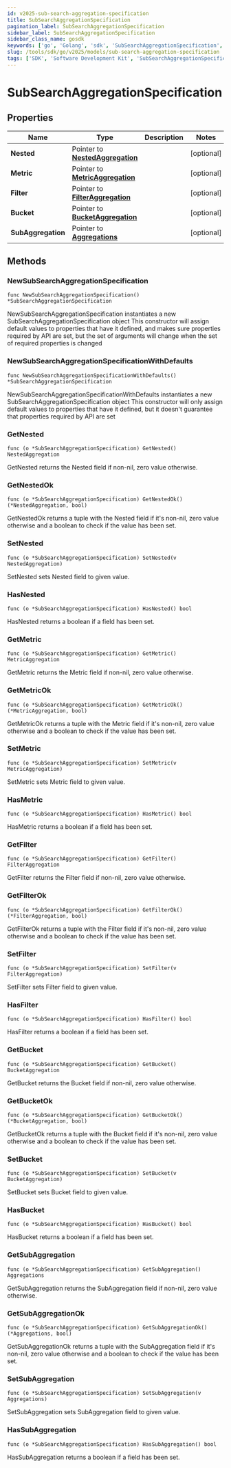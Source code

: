 ```yaml
---
id: v2025-sub-search-aggregation-specification
title: SubSearchAggregationSpecification
pagination_label: SubSearchAggregationSpecification
sidebar_label: SubSearchAggregationSpecification
sidebar_class_name: gosdk
keywords: ['go', 'Golang', 'sdk', 'SubSearchAggregationSpecification', 'V2025SubSearchAggregationSpecification'] 
slug: /tools/sdk/go/v2025/models/sub-search-aggregation-specification
tags: ['SDK', 'Software Development Kit', 'SubSearchAggregationSpecification', 'V2025SubSearchAggregationSpecification']
---
```


# SubSearchAggregationSpecification

## Properties

Name | Type | Description | Notes
------------ | ------------- | ------------- | -------------
**Nested** | Pointer to [**NestedAggregation**](nested-aggregation) |  | [optional] 
**Metric** | Pointer to [**MetricAggregation**](metric-aggregation) |  | [optional] 
**Filter** | Pointer to [**FilterAggregation**](filter-aggregation) |  | [optional] 
**Bucket** | Pointer to [**BucketAggregation**](bucket-aggregation) |  | [optional] 
**SubAggregation** | Pointer to [**Aggregations**](aggregations) |  | [optional] 

## Methods

### NewSubSearchAggregationSpecification

`func NewSubSearchAggregationSpecification() *SubSearchAggregationSpecification`

NewSubSearchAggregationSpecification instantiates a new SubSearchAggregationSpecification object
This constructor will assign default values to properties that have it defined,
and makes sure properties required by API are set, but the set of arguments
will change when the set of required properties is changed

### NewSubSearchAggregationSpecificationWithDefaults

`func NewSubSearchAggregationSpecificationWithDefaults() *SubSearchAggregationSpecification`

NewSubSearchAggregationSpecificationWithDefaults instantiates a new SubSearchAggregationSpecification object
This constructor will only assign default values to properties that have it defined,
but it doesn't guarantee that properties required by API are set

### GetNested

`func (o *SubSearchAggregationSpecification) GetNested() NestedAggregation`

GetNested returns the Nested field if non-nil, zero value otherwise.

### GetNestedOk

`func (o *SubSearchAggregationSpecification) GetNestedOk() (*NestedAggregation, bool)`

GetNestedOk returns a tuple with the Nested field if it's non-nil, zero value otherwise
and a boolean to check if the value has been set.

### SetNested

`func (o *SubSearchAggregationSpecification) SetNested(v NestedAggregation)`

SetNested sets Nested field to given value.

### HasNested

`func (o *SubSearchAggregationSpecification) HasNested() bool`

HasNested returns a boolean if a field has been set.

### GetMetric

`func (o *SubSearchAggregationSpecification) GetMetric() MetricAggregation`

GetMetric returns the Metric field if non-nil, zero value otherwise.

### GetMetricOk

`func (o *SubSearchAggregationSpecification) GetMetricOk() (*MetricAggregation, bool)`

GetMetricOk returns a tuple with the Metric field if it's non-nil, zero value otherwise
and a boolean to check if the value has been set.

### SetMetric

`func (o *SubSearchAggregationSpecification) SetMetric(v MetricAggregation)`

SetMetric sets Metric field to given value.

### HasMetric

`func (o *SubSearchAggregationSpecification) HasMetric() bool`

HasMetric returns a boolean if a field has been set.

### GetFilter

`func (o *SubSearchAggregationSpecification) GetFilter() FilterAggregation`

GetFilter returns the Filter field if non-nil, zero value otherwise.

### GetFilterOk

`func (o *SubSearchAggregationSpecification) GetFilterOk() (*FilterAggregation, bool)`

GetFilterOk returns a tuple with the Filter field if it's non-nil, zero value otherwise
and a boolean to check if the value has been set.

### SetFilter

`func (o *SubSearchAggregationSpecification) SetFilter(v FilterAggregation)`

SetFilter sets Filter field to given value.

### HasFilter

`func (o *SubSearchAggregationSpecification) HasFilter() bool`

HasFilter returns a boolean if a field has been set.

### GetBucket

`func (o *SubSearchAggregationSpecification) GetBucket() BucketAggregation`

GetBucket returns the Bucket field if non-nil, zero value otherwise.

### GetBucketOk

`func (o *SubSearchAggregationSpecification) GetBucketOk() (*BucketAggregation, bool)`

GetBucketOk returns a tuple with the Bucket field if it's non-nil, zero value otherwise
and a boolean to check if the value has been set.

### SetBucket

`func (o *SubSearchAggregationSpecification) SetBucket(v BucketAggregation)`

SetBucket sets Bucket field to given value.

### HasBucket

`func (o *SubSearchAggregationSpecification) HasBucket() bool`

HasBucket returns a boolean if a field has been set.

### GetSubAggregation

`func (o *SubSearchAggregationSpecification) GetSubAggregation() Aggregations`

GetSubAggregation returns the SubAggregation field if non-nil, zero value otherwise.

### GetSubAggregationOk

`func (o *SubSearchAggregationSpecification) GetSubAggregationOk() (*Aggregations, bool)`

GetSubAggregationOk returns a tuple with the SubAggregation field if it's non-nil, zero value otherwise
and a boolean to check if the value has been set.

### SetSubAggregation

`func (o *SubSearchAggregationSpecification) SetSubAggregation(v Aggregations)`

SetSubAggregation sets SubAggregation field to given value.

### HasSubAggregation

`func (o *SubSearchAggregationSpecification) HasSubAggregation() bool`

HasSubAggregation returns a boolean if a field has been set.


